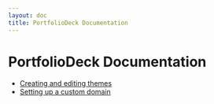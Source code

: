 ```yaml
---
layout: doc
title: PortfolioDeck Documentation
---
```






# PortfolioDeck Documentation

* [Creating and editing themes](themes)
* [Setting up a custom domain](custom-domain)
